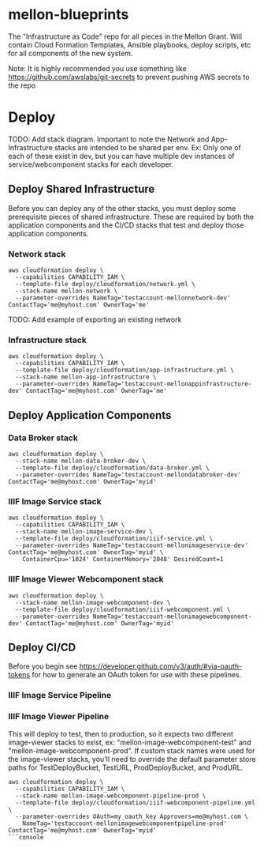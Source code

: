 # mellon-blueprints
The "Infrastructure as Code" repo for all pieces in the Mellon Grant. Will contain Cloud Formation Templates, Ansible playbooks, deploy scripts, etc for all components of the new system.

Note: It is highly recommended you use something like https://github.com/awslabs/git-secrets to prevent pushing AWS secrets to the repo

# Deploy
TODO: Add stack diagram. Important to note the Network and App-Infrastructure stacks are intended to be shared per env. Ex: Only one of each of these exist in dev, but you can have multiple dev instances of service/webcomponent stacks for each developer.

## Deploy Shared Infrastructure
Before you can deploy any of the other stacks, you must deploy some prerequisite pieces of shared infrastructure. These are required by both the application components and the CI/CD stacks that test and deploy those application components.

### Network stack
```console
aws cloudformation deploy \
  --capabilities CAPABILITY_IAM \
  --template-file deploy/cloudformation/network.yml \
  --stack-name mellon-network \
  --parameter-overrides NameTag='testaccount-mellonnetwork-dev' ContactTag='me@myhost.com' OwnerTag='me'
```

TODO: Add example of exporting an existing network

### Infrastructure stack
```console
aws cloudformation deploy \
  --capabilities CAPABILITY_IAM \
  --template-file deploy/cloudformation/app-infrastructure.yml \
  --stack-name mellon-app-infrastructure \
  --parameter-overrides NameTag='testaccount-mellonappinfrastructure-dev' ContactTag='me@myhost.com' OwnerTag='me'
```

## Deploy Application Components

### Data Broker stack
```console
aws cloudformation deploy \
  --stack-name mellon-data-broker-dev \
  --template-file deploy/cloudformation/data-broker.yml \
  --parameter-overrides NameTag='testaccount-mellondatabroker-dev' ContactTag='me@myhost.com' OwnerTag='myid'
```

### IIIF Image Service stack
```console
aws cloudformation deploy \
  --capabilities CAPABILITY_IAM \
  --stack-name mellon-image-service-dev \
  --template-file deploy/cloudformation/iiif-service.yml \
  --parameter-overrides NameTag='testaccount-mellonimageservice-dev' ContactTag='me@myhost.com' OwnerTag='myid' \
    ContainerCpu='1024' ContainerMemory='2048' DesiredCount=1
```

### IIIF Image Viewer Webcomponent stack
```console
aws cloudformation deploy \
  --stack-name mellon-image-webcomponent-dev \
  --template-file deploy/cloudformation/iiif-webcomponent.yml \
  --parameter-overrides NameTag='testaccount-mellonimagewebcomponent-dev' ContactTag='me@myhost.com' OwnerTag='myid'
```

## Deploy CI/CD
Before you begin see https://developer.github.com/v3/auth/#via-oauth-tokens for how to generate an OAuth token for use with these pipelines.

### IIIF Image Service Pipeline

### IIIF Image Viewer Pipeline
This will deploy to test, then to production, so it expects two different image-viewer stacks to exist, ex: "mellon-image-webcomponent-test" and "mellon-image-webcomponent-prod". If custom stack names were used for the image-viewer stacks, you'll need to override the default parameter store paths for TestDeployBucket, TestURL, ProdDeployBucket, and ProdURL.

```console
aws cloudformation deploy \
  --capabilities CAPABILITY_IAM \
  --stack-name mellon-image-webcomponent-pipeline-prod \
  --template-file deploy/cloudformation/iiif-webcomponent-pipeline.yml \
  --parameter-overrides OAuth=my_oauth_key Approvers=me@myhost.com \
    NameTag='testaccount-mellonimagewebcomponentpipeline-prod' ContactTag='me@myhost.com' OwnerTag='myid'
```console
